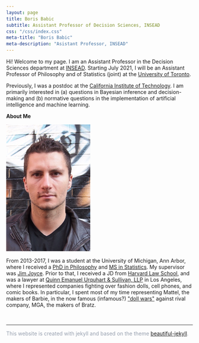 ```yaml
---
layout: page
title: Boris Babic
subtitle: Assistant Professor of Decision Sciences, INSEAD
css: "/css/index.css"
meta-title: "Boris Babic"
meta-description: "Asistant Professor, INSEAD"
---
```


Hi! Welcome to my page. I am an Assistant Professor in the Decision Sciences department at [INSEAD](https://www.insead.edu/). Starting July 2021, I will be an Assistant Professor of Philosophy and of Statistics (joint) at the [University of Toronto](https://www.utoronto.ca).

Previously, I was a postdoc at the [California Institute of Technology](http://hss.divisions.caltech.edu/people/boris-babic). I am primarily interested in (a) questions in Bayesian inference and decision-making and (b) normative questions in the implementation of artificial intelligence and machine learning.  

<!---(see [here](https://www.caltech.edu/about/news/can-ai-be-fair) for an article of a recent workshop I organized on this topic).  The overarching theme of my research is **epistemic risk**. The core dimensions of this project span philosophy of science/formal epistemology, normative ethics, and law & public policy. The latter engages the emerging literature on fair AI and machine learning. You can learn more about epistemic risk by clicking on the Research tab. --> 

**About Me**

![profile_pic](/img/babic.jpg)

From 2013-2017, I was a student at the University of Michigan, Ann Arbor, where I received a [PhD in Philosophy](https://lsa.umich.edu/philosophy) and [MS in Statistics](https://lsa.umich.edu/stats). My supervisor was [Jim Joyce](http://www-personal.umich.edu/~jjoyce/). <!--- My dissertation was entitled, unsurprisingly, Foundations of Epistemic Risk.--> 
Prior to that, I received a JD from [Harvard Law School](https://hls.harvard.edu/), and was a lawyer at [Quinn Emanuel Urquhart & Sullivan, LLP](https://www.quinnemanuel.com/) in Los Angeles, where I represented companies fighting over fashion dolls, cell phones, and comic books. In particular, I spent most of my time representing Mattel, the makers of Barbie, in the now famous (infamous?) ["doll wars"](https://www.newyorker.com/magazine/2018/01/22/when-barbie-went-to-war-with-bratz) against rival company, MGA, the makers of Bratz. 

&nbsp;
&nbsp;
&nbsp;
&nbsp;
&nbsp;
&nbsp;
&nbsp;

* * *

<p><font color="#97A0AF">This website is created with jekyll and based on the theme <a href="https://beautifuljekyll.com">beautiful-jekyll</a>. 

&nbsp;
&nbsp;
&nbsp;
&nbsp;
&nbsp;
&nbsp;
<!-- And prior to that, [I mostly tried](/img/hockey.jpg), and failed, to become a professional hockey player. -->
